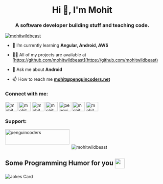 <h1 align="center">Hi 👋, I'm Mohit</h1>
<h3 align="center">A software developer building stuff and teaching code.</h3>

<p align="left"> <a href="https://twitter.com/mohitwildbeast" target="blank"><img src="https://img.shields.io/twitter/follow/mohitwildbeast?logo=twitter&style=for-the-badge" alt="mohitwildbeast" /></a> </p>

- 🌱 I’m currently learning **Angular, Android, AWS**

- 👨‍💻 All of my projects are available at [https://github.com/mohitwildbeast](https://github.com/mohitwildbeast)

- 💬 Ask me about **Android**

- 📫 How to reach me **mohit@penguincoders.net**

<h3 align="left">Connect with me:</h3>
<p align="left">
<a href="https://twitter.com/mohitwildbeast" target="blank"><img align="center" src="https://raw.githubusercontent.com/rahuldkjain/github-profile-readme-generator/master/src/images/icons/Social/twitter.svg" alt="mohitwildbeast" height="30" width="40" /></a>
<a href="https://linkedin.com/in/mohitwildbeast" target="blank"><img align="center" src="https://raw.githubusercontent.com/rahuldkjain/github-profile-readme-generator/master/src/images/icons/Social/linked-in-alt.svg" alt="mohitwildbeast" height="30" width="40" /></a>
<a href="https://stackoverflow.com/users/mohitwildbeast" target="blank"><img align="center" src="https://raw.githubusercontent.com/rahuldkjain/github-profile-readme-generator/master/src/images/icons/Social/stack-overflow.svg" alt="mohitwildbeast" height="30" width="40" /></a>
<a href="https://kaggle.com/mohitwildbeast" target="blank"><img align="center" src="https://raw.githubusercontent.com/rahuldkjain/github-profile-readme-generator/master/src/images/icons/Social/kaggle.svg" alt="mohitwildbeast" height="30" width="40" /></a>
<a href="https://www.youtube.com/c/penguin coders" target="blank"><img align="center" src="https://raw.githubusercontent.com/rahuldkjain/github-profile-readme-generator/master/src/images/icons/Social/youtube.svg" alt="penguin coders" height="30" width="40" /></a>
<a href="https://www.hackerrank.com/mohitwildbeast" target="blank"><img align="center" src="https://raw.githubusercontent.com/rahuldkjain/github-profile-readme-generator/master/src/images/icons/Social/hackerrank.svg" alt="mohitwildbeast" height="30" width="40" /></a>
<a href="https://www.leetcode.com/mohitwildbeast" target="blank"><img align="center" src="https://raw.githubusercontent.com/rahuldkjain/github-profile-readme-generator/master/src/images/icons/Social/leet-code.svg" alt="mohitwildbeast" height="30" width="40" /></a>
</p>



<h3 align="left">Support:</h3>
<p><a href="https://www.buymeacoffee.com/penguincoders"> <img align="left" src="https://cdn.buymeacoffee.com/buttons/v2/default-yellow.png" height="50" width="210" alt="penguincoders" /></a></p><br><br>

<p>&nbsp;<img align="center" src="https://github-readme-stats.vercel.app/api?username=mohitwildbeast&show_icons=true&theme=dark&locale=en" alt="mohitwildbeast" /></p>

<h2> Some Programming Humor for you <img align ='center' src='https://media2.giphy.com/media/UQDSBzfyiBKvgFcSTw/giphy.gif?cid=ecf05e47p3cd513axbek3f56ti3jzizq8hincw20jauyyfyw&rid=giphy.gif' width = '32px'></h2>

![Jokes Card](https://readme-jokes.vercel.app/api?theme=default)

